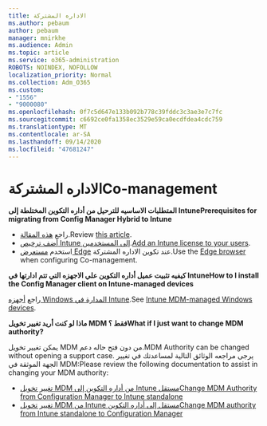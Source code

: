 ```yaml
---
title: الاداره المشتركة
ms.author: pebaum
author: pebaum
manager: mnirkhe
ms.audience: Admin
ms.topic: article
ms.service: o365-administration
ROBOTS: NOINDEX, NOFOLLOW
localization_priority: Normal
ms.collection: Adm_O365
ms.custom:
- "1556"
- "9000080"
ms.openlocfilehash: 0f7c5d647e133b092b778c39fddc3c3ae3e7c7fc
ms.sourcegitcommit: c6692ce0fa1358ec3529e59ca0ecdfdea4cdc759
ms.translationtype: MT
ms.contentlocale: ar-SA
ms.lasthandoff: 09/14/2020
ms.locfileid: "47681247"
---
```

# <a name="co-management"></a><span data-ttu-id="f4563-102">الاداره المشتركة</span><span class="sxs-lookup"><span data-stu-id="f4563-102">Co-management</span></span>

<span data-ttu-id="f4563-103">**المتطلبات الاساسيه للترحيل من أداره التكوين المختلطة إلى Intune**</span><span class="sxs-lookup"><span data-stu-id="f4563-103">**Prerequisites for migrating from Config Manager Hybrid to Intune**</span></span>

- <span data-ttu-id="f4563-104">راجع [هذه المقالة](https://docs.microsoft.com/configmgr/mdm/deploy-use/migrate-hybridmdm-to-intunesa).</span><span class="sxs-lookup"><span data-stu-id="f4563-104">Review [this article](https://docs.microsoft.com/configmgr/mdm/deploy-use/migrate-hybridmdm-to-intunesa).</span></span>
- <span data-ttu-id="f4563-105">[أضف ترخيص Intune إلى المستخدمين](https://docs.microsoft.com/intune/licenses-assign).</span><span class="sxs-lookup"><span data-stu-id="f4563-105">[Add an Intune license to your users](https://docs.microsoft.com/intune/licenses-assign).</span></span>
- <span data-ttu-id="f4563-106">استخدم [مستعرض Edge](https://www.microsoft.com/windows/microsoft-edge) عند تكوين الاداره المشتركة.</span><span class="sxs-lookup"><span data-stu-id="f4563-106">Use the [Edge browser](https://www.microsoft.com/windows/microsoft-edge) when configuring Co-management.</span></span>

<span data-ttu-id="f4563-107">**كيفيه تثبيت عميل أداره التكوين علي الاجهزه التي تتم ادارتها في Intune**</span><span class="sxs-lookup"><span data-stu-id="f4563-107">**How to I install the Config Manager client on Intune-managed devices**</span></span>

<span data-ttu-id="f4563-108">راجع [أجهزه Windows المدارة في Intune](https://docs.microsoft.com/configmgr/core/clients/deploy/deploy-clients-to-windows-computers#bkmk_mdm).</span><span class="sxs-lookup"><span data-stu-id="f4563-108">See [Intune MDM-managed Windows devices](https://docs.microsoft.com/configmgr/core/clients/deploy/deploy-clients-to-windows-computers#bkmk_mdm).</span></span>

<span data-ttu-id="f4563-109">**ماذا لو كنت أريد تغيير تخويل MDM فقط ؟**</span><span class="sxs-lookup"><span data-stu-id="f4563-109">**What if I just want to change MDM authority?**</span></span>

<span data-ttu-id="f4563-110">يمكن تغيير تخويل MDM من دون فتح حاله دعم.</span><span class="sxs-lookup"><span data-stu-id="f4563-110">MDM Authority can be changed without opening a support case.</span></span> <span data-ttu-id="f4563-111">يرجى مراجعه الوثائق التالية لمساعدتك في تغيير الجهة الموثقة في MDM:</span><span class="sxs-lookup"><span data-stu-id="f4563-111">Please review the following documentation to assist in changing your MDM authority:</span></span>

- [<span data-ttu-id="f4563-112">تغيير تخويل MDM من أداره التكوين إلى Intune مستقل</span><span class="sxs-lookup"><span data-stu-id="f4563-112">Change MDM Authority from Configuration Manager to Intune standalone</span></span>](https://docs.microsoft.com/configmgr/mdm/deploy-use/migrate-change-mdm-authority)
- [<span data-ttu-id="f4563-113">تغيير تخويل MDM من Intune مستقل إلى أداره التكوين</span><span class="sxs-lookup"><span data-stu-id="f4563-113">Change MDM authority from Intune standalone to Configuration Manager</span></span>](https://docs.microsoft.com/configmgr/mdm/deploy-use/change-mdm-authority)

